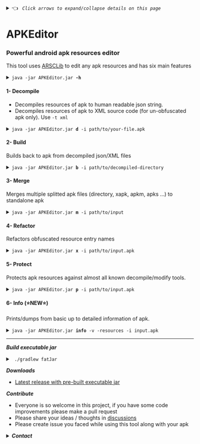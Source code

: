 <details><summary> 👈 <code><i> Click arrows to expand/collapse details on this page </i></code></summary></details>

# APKEditor
### Powerful android apk resources editor
This tool uses [ARSCLib](https://github.com/REAndroid/ARSCLib) to edit any apk resources and has six main features

<details><summary><code>java -jar APKEditor.jar <b>-h</b></code></summary>

```ShellSession
$ java -jar APKEditor.jar -h
APKEditor - x.x.x
Using: ARSCLib-x.x.x
https://github.com/REAndroid/APKEditor
Android binary resource files editor
Usage: 
 java -jar APKEditor.jar <command> <args>
 commands: 
  1)  d | decode     -   Decodes android resources binary to readable json
  2)  b | build      -   Builds android binary from json
  3)  m | merge      -   Merges split apk files from directory or XAPK, APKM, APKS ...
  4)  x | refactor   -   Refactors obfuscated resource names
  5)  p | protect    -   Protects/Obfuscates apk resource
  6)  info           -   Prints information of apk
 run with <command> -h to get detailed help about each command
 
```
</details>

#### 1- Decompile
* Decompiles resources of apk to human readable json string.
* Decompiles resources of apk to XML source code (for un-obfuscated apk only). Use  ``` -t xml ```
<details> <summary><code>java -jar APKEditor.jar <b>d</b> -i path/to/your-file.apk</code></summary>

```ShellSession
$ java -jar APKEditor.jar d -i test.apk -o test_json
00.000 I: [DECOMPILE] Decompiling ...
 Input: test.apk
Output: test_json
 ---------------------------- 
00.036 I: [DECOMPILE] Loading ...
00.129 I: [DECOMPILE] Decompiling to json ...
30.093 I: [DECOMPILE] Done
```

</details>

#### 2- Build
Builds back to apk from decompiled json/XML files
<details> <summary><code>java -jar APKEditor.jar <b>b</b> -i path/to/decompiled-directory</code></summary>

```ShellSession
$ java -jar APKEditor.jar b -i test_json -o test_edited.apk

00.000 I: [BUILD] Building ...
 Input: test_json/base
Output: test_edited.apk
 ---------------------------- 
00.048 I: [BUILD] Scanning directory ...
00.247 I: [BUILD] Writing apk...
22.032 [BUILD] Writing: method=STORED total=284921526 bytes : resources.arsc  
25.009 I: [BUILD] Zip align ...
27.101 I: [BUILD] Saved to: test_edited.apk
30.217 I: [BUILD] Done
```
</details>

#### 3- Merge
Merges multiple splitted apk files (directory, xapk, apkm, apks ...) to standalone apk
<details> <summary><code>java -jar APKEditor.jar <b>m</b> -i path/to/input</code></summary>

 ```ShellSession
$ java -jar APKEditor.jar m -i apk_files
00.049 I: [MERGE] Merging ...
   Input: apk_files
 Output: apk_files_merged.apk
 ---------------------------- 
00.050 I: [MERGE] Searching apk files ...
00.060 I: [MERGE] Found apk files: 3           
00.192 I: [MERGE] Found modules: 3
00.302 I: [MERGE] Merging: base
00.307 I: [MERGE] Added [base] classes.dex -> classes.dex
00.308 I: [MERGE] Merging resource table: base
01.302 I: [MERGE] Merging: config.xxhdpi-1
01.304 I: [MERGE] Merging resource table: config.xxhdpi-1
01.386 [MERGE] tum_ic_visibility_white_24.png
01.386 I: [MERGE] Merging: config.arm64_v8a-1
01.390 [MERGE] : lib/arm64-v8a/libnativeai.so

01.475 I: [MERGE] Sanitizing manifest ...
01.478 I: [MERGE] Removed: extractNativeLibs
01.480 I: [MERGE] Removed: isSplitRequired

01.480 I: [MERGE] Writing apk...
03.686 [MERGE] Writing: total=47693672 bytes : resources.arsc
03.729 I: [MERGE] Zip align ... 
04.611 I: [MERGE] Saved to: apk_files_merged.apk
04.700 I: [MERGE] Done

```  
![apkmerger](/.github/apkmerger.png)

</details>

#### 4- Refactor
Refactors obfuscated resource entry names
<details> <summary><code>java -jar APKEditor.jar <b>x</b> -i path/to/input.apk</code></summary>

 ```ShellSession
$ java -jar APKEditor.jar x -i input.apk
00.000 I: [REFACTOR] Refactoring ...
   Input: input.apk
 Output: input_refactored.apk
 ---------------------------- 
00.017 I: [REFACTOR] Loading apk: input.apk
00.952 I: [REFACTOR] Renamed entries: 5888
00.954 I: [REFACTOR] Writing apk ...
03.268 [REFACTOR] Writing: total=47589184 bytes : resources.arsc              
03.350 I: [REFACTOR] Zip align ...
03.504 I: [REFACTOR] Saved to: input_refactored.apk
03.504 I: [REFACTOR] Done

```  

</details>

#### 5- Protect
Protects apk resources against almost all known decompile/modify tools.
<details> <summary><code>java -jar APKEditor.jar <b>p</b> -i path/to/input.apk</code></summary>

 ```ShellSession
00.026 I: [PROTECT] Protecting ...
   Input: test.apk
 Output: test_protected.apk
 ---------------------------- 
00.027 I: [PROTECT] Loading apk file ...
00.052 I: [PROTECT] Protecting files ..
00.454 I: [PROTECT] Protecting resource table ..
00.474 I: [PROTECT] Writing apk ...
02.264 [PROTECT] Writing: total=47654392 bytes : resources.arsc              
02.346 I: [PROTECT] Zip align ...
02.451 I: [PROTECT] Saved to: test_protected.apk
02.451 I: [PROTECT] Done

```  

</details>

#### 6- Info  (⭐NEW⭐)
Prints/dumps from basic up to detailed information of apk.
<details> <summary><code>java -jar APKEditor.jar <b>info</b> -v -resources -i input.apk </code></summary>

 ```ShellSession
Package name=com.mypackage id=0x7f
  type string id=1 entryCount=1
    resource 0x7f010000 string/app_name
      () My Application
      (-de) Meine Anwendung
      (-ru-rRU) Мое заявление
  type mipmap id=2 entryCount=1
    resource 0x7f020000 mipmap/ic_launcher_round
      () res/mipmap/ic_launcher_round.png
  type drawable id=3 entryCount=1
    resource 0x7f030000 drawable/ic_launcher
      () #006400

```  

</details>


---

***Build executable jar***
<details> <summary> <code> ./gradlew fatJar </code> </summary>

 ```ShellSession
 
# NB: Due to my lazyness , the dependency ARSCLib.jar is pre-built and placed under APKEditor/libs/ARSCLib.jar or you can build yourself and replace it.
git clone https://github.com/REAndroid/APKEditor
cd APKEditor
./gradlew fatJar
# Executable jar will be placed ./build/libs/APKEditor-x.x.x.jar

 ```
 </details>

***Downloads***
* [Latest release with pre-built executable jar](https://github.com/REAndroid/APKEditor/releases/latest)

***Contribute***
* Everyone is so welcome in this project, if you have some code improvements please make a pull request
* Please share your ideas / thoughts in [discussions](https://github.com/REAndroid/APKEditor/discussions)
* Please create issue you faced while using this tool along with your apk



<details> <summary><i><b>Contact</b></i></summary> 

* Telegram: [@kikfox](https://t.me/kikfox)
* Email: [thekikfox@gmail.com](mailto:thekikfox@gmail.com)

</details>
